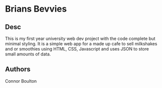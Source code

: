 # Brians Bevvies

## Desc

This is my first year university web dev project with the code complete but minimal styling. 
It is a simple web app for a made up cafe to sell milkshakes and or smoothies using HTML, CSS, Javascript and uses JSON to store small amounts of data.

## Authors

Connor Boulton

